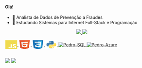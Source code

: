 #### Olá!

- 🔭 Analista de Dados de Prevenção a Fraudes
- 🌱 Estudando Sistemas para Internet Full-Stack e Programação

<div align="center">
  <a href="https://github.com/PedroCampos93">
  <img height="150em" src="https://github-readme-stats.vercel.app/api?username=PedroCampos93&show_icons=true&theme=chartreuse-dark&include_all_commits=true&count_private=true"/>
  <img height="150em" src="https://github-readme-stats.vercel.app/api/top-langs/?username=PedroCampos93&layout=compact&langs_count=7&theme=chartreuse-dark"/>
</div>
  
<div style="display: inline_block"><br>
  <img align="center" alt="Pedro-Js" height="30" width="40" src="https://raw.githubusercontent.com/devicons/devicon/master/icons/javascript/javascript-plain.svg">
  <img align="center" alt="Pedro-HTML" height="30" width="40" src="https://raw.githubusercontent.com/devicons/devicon/master/icons/html5/html5-original.svg">
  <img align="center" alt="Pedro-CSS" height="30" width="40" src="https://raw.githubusercontent.com/devicons/devicon/master/icons/css3/css3-original.svg">
  <img align="center" alt="Pedro-Python" height="30" width="40" src="https://raw.githubusercontent.com/devicons/devicon/master/icons/python/python-original.svg">
  <img align="center" alt="Pedro-SQL" height="30" width="40" src="https://cdn.jsdelivr.net/gh/devicons/devicon/icons/mysql/mysql-original-wordmark.svg" />
  <img align="center" alt="Pedro-Azure" height="30" width="40" src="https://cdn.jsdelivr.net/gh/devicons/devicon/icons/azure/azure-original.svg" />

          
</div>

##

<div>
<a href = "mailto:pedrohcampos93@gmail.com"><img src="https://img.shields.io/badge/-Gmail-%23333?style=for-the-badge&logo=gmail&logoColor=white" target="_blank"></a>
 <a href="https://www.linkedin.com/in/pedro-henrique-campos-042470241/" target="_blank"><img src="https://img.shields.io/badge/-LinkedIn-%230077B5?style=for-the-badge&logo=linkedin&logoColor=white" target="_blank"></a>
</div>
